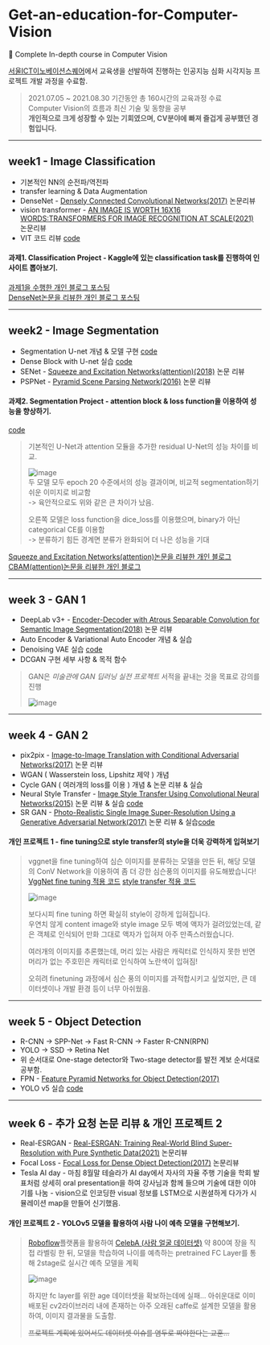 # Get-an-education-for-Computer-Vision
📜 Complete In-depth course in Computer Vision

[서울ICT이노베이션스퀘어](https://ict.eksa.or.kr/portal/applyconfirm_ict/main.user?paramMap.finalGbn=N)에서 교육생을 선발하여 진행하는 인공지능 심화 시각지능 프로젝트 개발 과정을 수료함.
> 2021.07.05 ~ 2021.08.30 기간동안 총 160시간의 교육과정 수료   
> Computer Vision의 흐름과 최신 기술 및 동향을 공부   
> __개인적으로 크게 성장할 수 있는 기회였으며, CV분야에 빠져 즐겁게 공부했던 경험입니다.__   
----------------------------------------------------------------------------------------------------------------------------------------------------------------------------------
## week1 - Image Classification
+ 기본적인 NN의 순전파/역전파
+ transfer learning & Data Augmentation
+ DenseNet - [Densely Connected Convolutional Networks(2017)](https://arxiv.org/pdf/1608.06993.pdf) 논문리뷰
+ vision transformer - [AN IMAGE IS WORTH 16X16 WORDS:TRANSFORMERS FOR IMAGE RECOGNITION AT SCALE(2021)](https://arxiv.org/pdf/2010.11929.pdf) 논문리뷰
+ VIT 코드 리뷰 [code](https://github.com/inhovation97/Get-an-education-Computer-Vision/blob/main/Image%20Classification/image_classification_with_vision_transformer.ipynb)
#### 과제1. Classification Project - Kaggle에 있는 classification task를 진행하여 인사이트 뽑아보기.
[과제1을 수행한 개인 블로그 포스팅](https://inhovation97.tistory.com/43)   
[DenseNet논문을 리뷰한 개인 블로그 포스팅](https://inhovation97.tistory.com/47)

----------------------------------------------------------------------------------------------------------------------------------------------------------------------------------


## week2 - Image Segmentation
+ Segmentation U-net 개념 & 모델 구현 [code](https://github.com/inhovation97/Get-an-education-Computer-Vision/blob/main/Image%20Segmentation/Unet_tutorial_origin.ipynb)
+ Dense Block with U-net 실습 [code](https://github.com/inhovation97/Get-an-education-Computer-Vision/blob/main/Image%20Segmentation/DensUnet_tutorial_ImgGenerator_Attention_210715.ipynb)
+ SENet - [Squeeze and Excitation Networks(attention)(2018)](https://arxiv.org/pdf/1709.01507) 논문 리뷰
+ PSPNet - [Pyramid Scene Parsing Network(2016)](https://arxiv.org/pdf/1612.01105.pdf) 논문 리뷰
#### 과제2. Segmentation Project - attention block & loss function을 이용하여 성능을 향상하기.
[code](https://github.com/inhovation97/Get-an-education-Computer-Vision/blob/main/Image%20Segmentation/ResUnet_tutorial_%EB%8B%A4%EC%A4%91%EB%B6%84%EB%A5%98softmax_with_attention.ipynb)
> 기본적인 U-Net과 attention 모듈을 추가한 residual U-Net의 성능 차이를 비교.   
>    
> ![image](https://user-images.githubusercontent.com/59557720/161203850-05dfbd40-8d0e-4c1c-8244-056b21a57242.png)   
> 두 모델 모두 epoch 20 수준에서의 성능 결과이며, 비교적 segmentation하기 쉬운 이미지로 비교함   
> -> 육안적으로도 위와 같은 큰 차이가 났음.   
>    
> 오른쪽 모델은 loss function을 dice_loss를 이용했으며, binary가 아닌 categorical CE를 이용함   
> -> 분류하기 힘든 경계면 분류가 완화되어 더 나은 성능을 기대   


[Squeeze and Excitation Networks(attention)논문을 리뷰한 개인 블로그](https://inhovation97.tistory.com/48)   
[CBAM(attention)논문을 리뷰한 개인 블로그](https://inhovation97.tistory.com/63)

----------------------------------------------------------------------------------------------------------------------------------------------------------------------------------


## week 3 - GAN 1
+ DeepLab v3+ - [Encoder-Decoder with Atrous Separable Convolution for Semantic Image Segmentation(2018)](https://arxiv.org/pdf/1802.02611.pdf) 논문 리뷰
+ Auto Encoder & Variational Auto Encoder 개념 & 실습   
+ Denoising VAE 실습 [code](https://github.com/inhovation97/Get-an-education-Computer-Vision/blob/main/GAN/vae%EA%B3%BC%EC%A0%9C_denoising_autoencoder_%E1%84%89%E1%85%B5%E1%86%AF%E1%84%89%E1%85%B3%E1%86%B8.ipynb)   
+ DCGAN 구현 세부 사항 & 목적 함수
> GAN은 _미술관에 GAN 딥러닝 실전 프로젝트_ 서적을 끝내는 것을 목표로 강의를 진행   
>   
> ![image](https://user-images.githubusercontent.com/59557720/161194974-41882c69-eed1-4f5a-b5c9-34c0f6e6ad2c.png)

----------------------------------------------------------------------------------------------------------------------------------------------------------------------------------


## week 4 - GAN 2
+ pix2pix - [Image-to-Image Translation with Conditional Adversarial Networks(2017)](https://arxiv.org/pdf/1611.07004.pdf) 논문 리뷰
+ WGAN ( Wasserstein loss, Lipshitz 제약 ) 개념   
+ Cycle GAN ( 여러개의 loss를 이용 ) 개념 & 논문 리뷰 & 실습   
+ Neural Style Transfer - [Image Style Transfer Using Convolutional Neural Networks(2015)](https://arxiv.org/pdf/1508.06576.pdf) 논문 리뷰 & 실습 [code](https://github.com/inhovation97/Get-an-education-Computer-Vision/blob/main/GAN/Style_transfer_20210802.ipynb)   
+ SR GAN - [Photo-Realistic Single Image Super-Resolution Using a Generative Adversarial Network(2017)](https://arxiv.org/pdf/1609.04802.pdf) 논문 리뷰 & 실습[code](https://github.com/inhovation97/Get-an-education-Computer-Vision/blob/main/GAN/SRGAN_20210615.ipynb)   
#### 개인 프로젝트 1 - fine tuning으로 style transfer의 style을 더욱 강력하게 입혀보기
> vggnet을 fine tuning하여 심슨 이미지를 분류하는 모델을 만든 뒤, 해당 모델의 ConV Network을 이용하여 좀 더 강한 심슨풍의 이미지를 유도해봤습니다!
> [VggNet fine tuning 적용 코드](https://github.com/inhovation97/Get-an-education-Computer-Vision/blob/main/GAN/project1/pretraining_style_transfer.ipynb)
> [style transfer 적용 코드](https://github.com/inhovation97/Get-an-education-Computer-Vision/blob/main/GAN/project1/style_transfer_in_pytorch.ipynb)   
>   
> ![image](https://user-images.githubusercontent.com/59557720/161210449-88875252-8fbd-446c-ab45-3e27a79e5024.png)
>   
> 보다시피 fine tuning 하면 확실히 style이 강하게 입혀집니다.   
> 우연치 않게 content image와 style image 모두 벽에 액자가 걸려있었는데, 같은 객체로 인식되어 만화 그대로 액자가 입혀져 아주 만족스러웠습니다.   
>    
> 여러개의 이미지를 추론했는데, 머리 있는 사람은 캐릭터로 인식하지 못한 반면 머리가 없는 주호민은 캐릭터로 인식하여 노란색이 입혀짐!   
>    
> 오히려 finetuning 과정에서 심슨 풍의 이미지를 과적합시키고 싶었지만, 큰 데이터셋이나 개발 환경 등이 너무 아쉬웠음.
> 


----------------------------------------------------------------------------------------------------------------------------------------------------------------------------------


## week 5 - Object Detection
+ R-CNN -> SPP-Net -> Fast R-CNN -> Faster R-CNN(RPN)
+ YOLO -> SSD -> Retina Net 
+ 위 순서대로  One-stage detector와 Two-stage detector를 발전 계보 순서대로 공부함.
+ FPN - [Feature Pyramid Networks for Object Detection(2017)](https://arxiv.org/pdf/1612.03144)
+ YOLO v5 실습 [code](https://github.com/inhovation97/Get-an-education-Computer-Vision/blob/main/Object_detection/train_yolov5_pistols_dataset.ipynb)   

----------------------------------------------------------------------------------------------------------------------------------------------------------------------------------


## week 6 - 추가 요청 논문 리뷰 & 개인 프로젝트 2
+ Real-ESRGAN - [Real-ESRGAN: Training Real-World Blind Super-Resolution with Pure Synthetic Data(2021)](https://arxiv.org/pdf/2107.10833) 논문리뷰   
+ Focal Loss - [Focal Loss for Dense Object Detection(2017)](https://arxiv.org/pdf/1708.02002) 논문리뷰   
+ Tesla AI day - 마침 8월말 테슬라가 AI day에서 자사의 자율 주행 기술을 학회 발표처럼 상세히 oral presentation을 하여 강사님과 함께 들으며 기술에 대한 이야기를 나눔 - vision으로 인코딩한 visual 정보를 LSTM으로 시퀀셜하게 다가가 시뮬레이션 map을 만들어 신기했음.   

#### 개인 프로젝트 2 - YOLOv5 모델을 활용하여 사람 나이 예측 모델을 구현해보기.
> [Roboflow](https://roboflow.com/)플랫폼을 활용하여 [CelebA (사람 얼굴 데이터셋)](https://mmlab.ie.cuhk.edu.hk/projects/CelebA.html) 약 800여 장을 직접 라벨링 한 뒤, 모델을 학습하여 나이를 예측하는 pretrained FC Layer를 통해 2stage로 실시간 예측 모델을 계획    
>    
> ![image](https://user-images.githubusercontent.com/59557720/161425381-05068a3e-7c7b-43be-b787-07140adb96d3.png)
>    
> 하지만 fc layer를 위한 age 데이터셋을 확보하는데에 실패... 아쉬운대로 이미 배포된 cv2라이브러리 내에 존재하는 아주 오래된 caffe로 설계한 모델을 활용하여, 이미지 결과물을 도출함.   
>    
> ~~프로젝트 계획에 있어서도 데이터셋 이슈를 염두로 짜야한다는 교훈...~~



